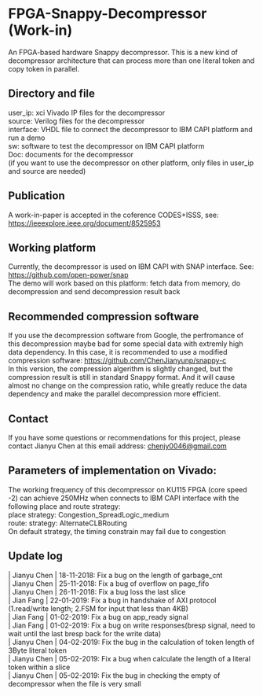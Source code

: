# FPGA-Snappy-Decompressor (Work-in)
An FPGA-based hardware Snappy decompressor. This is a new kind of decompressor architecture that can process more than one literal token and copy token in parallel.

Directory and file
---
user_ip: xci Vivado IP files for the decompressor\
source: Verilog files for the decompressor\
interface: VHDL file to connect the decompressor to IBM CAPI platform and run a demo\
sw: software to test the decompressor on IBM CAPI platform\
Doc: documents for the decompressor\
(if you want to use the decompressor on other platform, only files in user_ip and source are needed)

Publication
------
A work-in-paper is accepted in the coference CODES+ISSS, see: https://ieeexplore.ieee.org/document/8525953

Working platform
----
Currently, the decompressor is used on IBM CAPI with SNAP interface. See: https://github.com/open-power/snap \
The demo will work based on this platform: fetch data from memory, do decompression and send decompression result back

Recommended compression software
----
If you use the decompression software from Google, the perfromance of this decompression maybe bad for some special data with extremly high data dependency. In this case, it is recommended to use a modified compression software: https://github.com/ChenJianyunp/snappy-c \
In this version, the compression algerithm is slightly changed, but the compression result is still in standard Snappy format. And it will cause almost no change on the compression ratio, while greatly reduce the data dependency and make the parallel decompression more efficient.

Contact
----
If you have some questions or recommendations for this project, please contact Jianyu Chen at this email address: chenjy0046@gmail.com

Parameters of implementation on Vivado:
----
The working frequency of this decompressor on KU115 FPGA (core speed -2) can achieve 250MHz when connects to IBM CAPI interface with the following place and route strategy:\
place strategy: Congestion_SpreadLogic_medium\
route: strategy:  AlternateCLBRouting\
On default strategy, the timing constrain may fail due to congestion

Update log
----
| Jianyu Chen | 18-11-2018: Fix a bug on the length of garbage_cnt\
| Jianyu Chen | 25-11-2018: Fix a bug of overflow on page_fifo\
| Jianyu Chen | 26-11-2018: Fix a bug loss the last slice\
| Jian Fang   | 22-01-2019: Fix a bug in handshake of AXI protocol (1.read/write length; 2.FSM for input that less than 4KB)\
| Jian Fang   | 01-02-2019: Fix a bug on app_ready signal\
| Jian Fang   | 01-02-2019: Fix a bug on write responses(bresp signal, need to wait until the last bresp back for the write data)\
| Jianyu Chen | 04-02-2019: Fix the bug in the calculation of token length of 3Byte literal token\
| Jianyu Chen | 05-02-2019: Fix a bug when calculate the length of a literal token within a slice\
| Jianyu Chen | 05-02-2019: Fix the bug in checking the empty of decompressor when the file is very small
